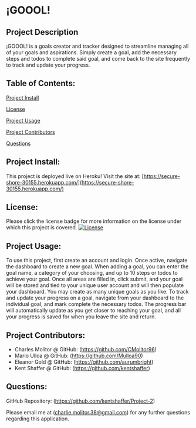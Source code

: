 # **¡GOOOL!**

## Project Description
¡GOOOL! is a goals creator and tracker designed to streamline managing all of your goals and aspirations. Simply create a goal, add the necessary steps and todos to complete said goal, and come back to the site frequently to track and update your progress. 

## Table of Contents:
[Project Install](#project-install)

[License](#license)

[Project Usage](#project-usage)

[Project Contributors](#project-contributors)

[Questions](#questions)

## Project Install:
This project is deployed live on Heroku!
Visit the site at: [https://secure-shore-30155.herokuapp.com/](https://secure-shore-30155.herokuapp.com/)


## License:
Please click the license badge for more information on the license under which this project is covered.
[![License](https://img.shields.io/badge/License-Apache_2.0-blue.svg)](https://opensource.org/licenses/Apache-2.0)

## Project Usage:
To use this project, first create an account and login. Once active, navigate the dashboard to create a new goal. When adding a goal, you can enter the goal name, a category of your choosing, and up to 10 steps or todos to achieve your goal. Once all areas are filled in, click submit, and your goal will be stored and tied to your unique user account and will then populate your dashboard. You may create as many unique goals as you like. To track and update your progress on a goal, navigate from your dashboard to the individual goal, and mark complete the necessary todos. The progress bar will automatically update as you get closer to reaching your goal, and all your progress is saved for when you leave the site and return. 

## Project Contributors:
- Charles Molitor @ GitHub: (https://github.com/CMolitor96)
- Mario Ulloa @ GitHub: (https://github.com/Mulloa90)
- Eleanor Gold @ GitHub: (https://github.com/aurumbright)
- Kent Shaffer @ GitHub: (https://github.com/kentshaffer)


## Questions:
GitHub Repository: (https://github.com/kentshaffer/Project-2)

Please email me at (charlie.molitor.38@gmail.com) for any further questions regarding this application.